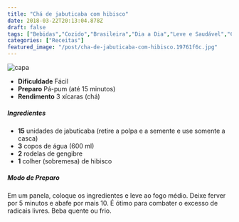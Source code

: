 ```yaml
---
title: "Chá de jabuticaba com hibisco"
date: 2018-03-22T20:13:04.878Z
draft: false
tags: ["Bebidas","Cozido","Brasileira","Dia a Dia","Leve e Saudável","Chás","jabuticaba"]
categories: ["Receitas"]
featured_image: "/post/cha-de-jabuticaba-com-hibisco.19761f6c.jpg"
---
```


![capa](/post/cha-de-jabuticaba-com-hibisco.19761f6c.jpg)

*   **Dificuldade** Fácil
*   **Preparo** Pá-pum (até 15 minutos)
*   **Rendimento** 3 xícaras (chá)

##### Ingredientes

*   **15** unidades de jabuticaba (retire a polpa e a semente e use somente a casca)
*   **3** copos de água (600 ml)
*   **2** rodelas de gengibre
*   **1** colher (sobremesa) de hibisco

##### Modo de Preparo

Em um panela, coloque os ingredientes e leve ao fogo médio. Deixe ferver por 5 minutos e abafe por mais 10. É ótimo para combater o excesso de radicais livres. Beba quente ou frio.
